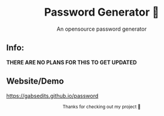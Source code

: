 

<div align="center">
  
  # Password Generator 🌾
  <sup2> An opensource password generator </sup2>
  </div>
  
  ## Info:
**THERE ARE NO PLANS FOR THIS TO GET UPDATED**
  
## Website/Demo
https://gabsedits.github.io/password



<div align="center">
  <sup> Thanks for checking out my project 👋</sup>
</div>


